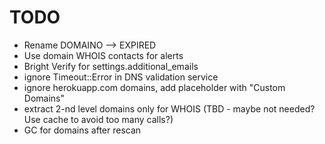 # TODO

* Rename DOMAINO --> EXPIRED
* Use domain WHOIS contacts for alerts
* Bright Verify for settings.additional_emails
* ignore Timeout::Error in DNS validation service
* ignore herokuapp.com domains, add placeholder with "Custom Domains"
* extract 2-nd level domains only for WHOIS (TBD - maybe not needed? Use cache to avoid too many calls?)
* GC for domains after rescan
